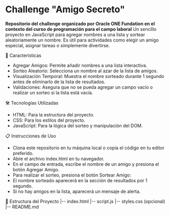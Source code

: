 # Challenge "Amigo Secreto" 
**Repositorio del challenge organizado por Oracle ONE Fundation en el contexto del curso de programación para el campo laboral**
Un sencillo proyecto en JavaScript para agregar nombres a una lista y sortear aleatoriamente un nombre. Es útil para actividades como elegir un amigo especial, asignar tareas o simplemente divertirse.

🚀 Características

- Agregar Amigos: Permite añadir nombres a una lista interactiva.
- Sorteo Aleatorio: Selecciona un nombre al azar de la lista de amigos.
- Visualización Temporal: Muestra el nombre sorteado durante 1 segundo antes de eliminarlo de la lista de resultados.
- Validaciones: Asegura que no se pueda agregar un campo vacío o realizar un sorteo si la lista está vacía.

🛠️ Tecnologías Utilizadas
- HTML: Para la estructura del proyecto.
- CSS: Para los estilos del proyecto.
- JavaScript: Para la lógica del sorteo y manipulación del DOM.

📋 Instrucciones de Uso
- Clona este repositorio en tu máquina local o copia el código en tu editor preferido.
- Abre el archivo index.html en tu navegador.
- En el campo de entrada, escribe el nombre de un amigo y presiona el botón Agregar Amigo.
- Para realizar el sorteo, presiona el botón Sortear Amigo:
- El nombre sorteado aparecerá en la sección de resultados por 1 segundo.
- Si no hay amigos en la lista, aparecerá un mensaje de alerta.

📂 Estructura del Proyecto
|-- index.html
|-- script.js
|-- styles.css (opcional)
|-- README.md